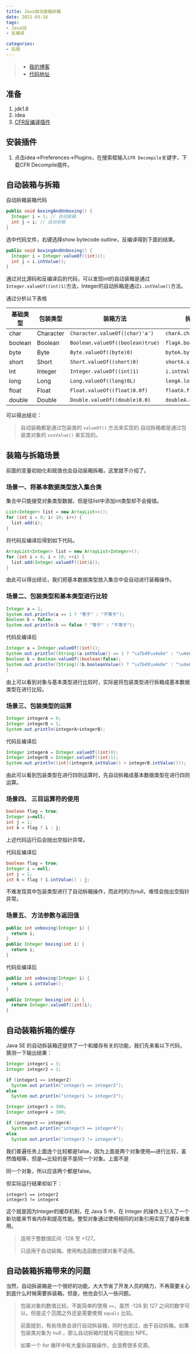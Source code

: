 ```yaml
---
title: Java自动装箱拆箱
date: 2021-03-16
tags:
- JavaSE
- 反编译

categories:
- 后端
---
```

> - [我的博客](https://crystalcd.github.io/)
> - [代码地址](https://github.com/crystalcd/playground-java/tree/main/src/com/crystalcd/_20210316)

## 准备

1. jdk1.8
2. idea
3. [CFR反编译插件](https://github.com/work-helper/asm-bytecode-intellij)

## 安装插件

1. 点击idea->Preferences->Plugins，在搜索框输入`CFR Decompile`关键字，下载CFR Decompile插件。

## 自动装箱与拆箱

自动拆箱装箱代码

```java
public void boxingAndUnboxing() {
  Integer i = 1; // 自动装箱
  int j = i; // 自动拆箱
}
```

选中代码文件，右键选择show bytecode outline，反编译得到下面的结果。

```java
public void boxingAndUnboxing() {
  Integer i = Integer.valueOf((int)1);
  int j = i.intValue();
}
```

通过对比源码和反编译后的代码，可以发现int的自动装箱是通过`Integer.valueOf((int)1)`方法，Integer的自动拆箱是通过`i.intValue()`方法。

通过分析以下表格

| 基础类型 | 包装类型  | 装箱方法                         | 拆箱方法                |
| -------- | --------- | -------------------------------- | ----------------------- |
| char     | Character | `Character.valueOf((char)'a')`   | `charA.charValue()`     |
| boolean  | Boolean   | `Boolean.valueOf((boolean)true)` | `flagA.booleanValue()`  |
| byte     | Byte      | `Byte.valueOf((byte)0)`          | `byteA.byteValue()`     |
| short    | Short     | `Short.valueOf((short)0)`        | `shortA.shortValue()`   |
| int      | Integer   | `Integer.valueOf((int)1)`        | `i.intValue()`          |
| long     | Long      | `Long.valueOf((long)0L)`         | `longA.longValue()`     |
| float    | Float     | `Float.valueOf((float)0.0f)`     | `floatA.floatValue()`   |
| double   | Double    | `Double.valueOf((double)0.0)`    | `doubleA.doubleValue()` |

可以得出结论：

> 自动装箱都是通过包装类的 `valueOf()` 方法来实现的.自动拆箱都是通过包装类对象的 `xxxValue()` 来实现的。

## 装箱与拆箱场景

前面的变量初始化和赋值也会自动装箱拆箱，这里就不介绍了。

### 场景一、将基本数据类型放入集合类

集合中只能接受对象类型数据，但是往list中添加int类型却不会报错。

```java
List<Integer> list = new ArrayList<>();
for (int i = 0; i< 10; i++) {
  list.add(i);
}
```

将代码反编译后得到如下代码。

```java
ArrayList<Integer> list = new ArrayList<Integer>();
for (int i = 0; i < 10; ++i) {
  list.add(Integer.valueOf((int)i));
}
```

由此可以得出结论，我们把基本数据类型放入集合中会自动进行装箱操作。

### 场景二、包装类型和基本类型进行比较

```java
Integer a = 1;
System.out.println(a == 1 ? "等于" : "不等于");
Boolean b = false;
System.out.println(b == false ? "等于" : "不等于");
```

代码反编译后

```java
Integer a = Integer.valueOf((int)1);
System.out.println((String)(a.intValue() == 1 ? "\u7b49\u4e8e" : "\u4e0d\u7b49\u4e8e"));
Boolean b = Boolean.valueOf((boolean)false);
System.out.println((String)(!b.booleanValue() ? "\u7b49\u4e8e" : "\u4e0d\u7b49\u4e8e"));
}
```

由上可以看到对象与基本类型进行比较时，实际是将包装类型进行拆箱成基本数据类型在进行比较。

### 场景三、包装类型的运算

```java
Integer integerA = 0;
Integer integerB = 1;
System.out.println(integerA+integerB);
```

代码反编译后

```java
Integer integerA = Integer.valueOf((int)0);
Integer integerB = Integer.valueOf((int)1);
System.out.println((int)(integerA.intValue() + integerB.intValue()));
```

由此可以看到包装类型在进行四则运算时，先自动拆箱成基本数据类型在进行四则运算。

### 场景四、 三目运算符的使用

```java
boolean flag = true;
Integer i=null;
int j = 1;
int k = flag ? i : j;
```

上述代码运行后会抛出空指针异常。

代码反编译后

```java
boolean flag = true;
Integer i = null;
int j = 1;
int k = flag ? i.intValue() : j;
```

不难发现其中包装类型进行了自动拆箱操作，而此时的i为null，难怪会抛出空指针异常。

### 场景五、 方法参数与返回值

```java
public int unboxing(Integer i) {
  return i;
}
public Integer boxing(int i) {
  return i;
}
```

代码反编译后

```java
public int unboxing(Integer i) {
  return i.intValue();
}

public Integer boxing(int i) {
  return Integer.valueOf((int)i);
}
```

## 自动装箱拆箱的缓存

Java SE 的自动拆装箱还提供了一个和缓存有关的功能，我们先来看以下代码，猜测一下输出结果：

```java
Integer integer1 = 3;
Integer integer2 = 3;

if (integer1 == integer2)
  System.out.println("integer1 == integer2");
else
  System.out.println("integer1 != integer2");

Integer integer3 = 300;
Integer integer4 = 300;

if (integer3 == integer4)
  System.out.println("integer3 == integer4");
else
  System.out.println("integer3 != integer4");
```

我们普遍任务上面连个比较都是false，因为上面是两个对象使用`==`进行比较，虽然值相等，但是`==`比较的是不是同一个对象。上面不是

同一个对象，所以应该两个都是false。

但实际运行结果却如下：

```shell
integer1 == integer2
integer3 != integer4
```

这个就是因为Integer的缓存机制，在 Java 5 中，在 Integer 的操作上引入了一个新功能来节省内存和提高性能。整型对象通过使用相同的对象引用实现了缓存和重用。

> 适用于整数值区间 -128 至 +127。
>
> 只适用于自动装箱。使用构造函数创建对象不适用。

## 自动装箱拆箱带来的问题

当然，自动拆装箱是一个很好的功能，大大节省了开发人员的精力，不再需要关心到底什么时候需要拆装箱。但是，他也会引入一些问题。

> 包装对象的数值比较，不能简单的使用 `==`，虽然 -128 到 127 之间的数字可以，但是这个范围之外还是需要使用 `equals` 比较。
>
> 前面提到，有些场景会进行自动拆装箱，同时也说过，由于自动拆箱，如果包装类对象为 null ，那么自动拆箱时就有可能抛出 NPE。
>
> 如果一个 for 循环中有大量拆装箱操作，会浪费很多资源。

